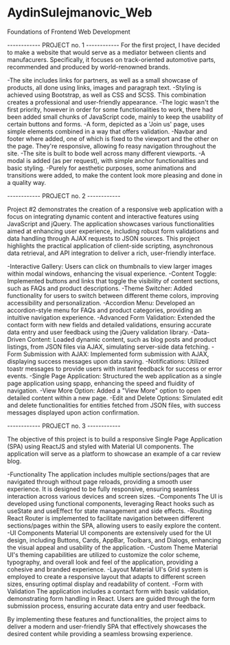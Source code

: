 # AydinSulejmanovic_Web

Foundations of Frontend Web Development

------------ PROJECT no. 1 ------------
For the first project, I have decided to make a website that would serve as a mediator between clients and manufacurers. Specifically, it focuses on track-oriented automotive parts, recommended and produced by world-renowned brands.

-The site includes links for partners, as well as a small showcase of products, all done using links, images and paragraph text.
-Styling is achieved using Bootstrap, as well as CSS and SCSS. This combination creates a professional and user-friendly appearance.
-The logic wasn't the first priority, however in order for some functionalities to work, there had been added small chunks of JavaScript code, mainly to keep the usability of certain buttons and forms.
-A form, depicted as a 'Join us' page, uses simple elements combined in a way that offers validation.
-Navbar and footer where added, one of which is fixed to the viewport and the other on the page. They're responsive, allowing fo reasy navigation throughout the site.
-The site is built to bode well across many different viewports.
-A modal is added (as per request), with simple anchor functionalities and basic styling.
-Purely for aesthetic purposes, some animations and transitions were added, to make the content look more pleasing and done in a quality way.

------------ PROJECT no. 2 ------------

Project #2 demonstrates the creation of a responsive web application with a focus on integrating dynamic content and interactive features using JavaScript and jQuery. The application showcases various functionalities aimed at enhancing user experience, including robust form validations and data handling through AJAX requests to JSON sources. This project highlights the practical application of client-side scripting, asynchronous data retrieval, and API integration to deliver a rich, user-friendly interface.

-Interactive Gallery: Users can click on thumbnails to view larger images within modal windows, enhancing the visual experience.
-Content Toggle: Implemented buttons and links that toggle the visibility of content sections, such as FAQs and product descriptions.
-Theme Switcher: Added functionality for users to switch between different theme colors, improving accessibility and personalization.
-Accordion Menu: Developed an accordion-style menu for FAQs and product categories, providing an intuitive navigation experience.
-Advanced Form Validation: Extended the contact form with new fields and detailed validations, ensuring accurate data entry and user feedback using the jQuery validation library.
-Data-Driven Content: Loaded dynamic content, such as blog posts and product listings, from JSON files via AJAX, simulating server-side data fetching.
-Form Submission with AJAX: Implemented form submission with AJAX, displaying success messages upon data saving.
-Notifications: Utilized toastr messages to provide users with instant feedback for success or error events.
-Single Page Application: Structured the web application as a single page application using spapp, enhancing the speed and fluidity of navigation.
-View More Option: Added a "View More" option to open detailed content within a new page.
-Edit and Delete Options: Simulated edit and delete functionalities for entities fetched from JSON files, with success messages displayed upon action confirmation.

------------ PROJECT no. 3 ------------

The objective of this project is to build a responsive Single Page Application (SPA) using ReactJS and styled with Material UI components. The application will serve as a platform to showcase an example of a car review blog.

-Functionality
The application includes multiple sections/pages that are navigated through without page reloads, providing a smooth user experience.
It is designed to be fully responsive, ensuring seamless interaction across various devices and screen sizes.
-Components
The UI is developed using functional components, leveraging React hooks such as useState and useEffect for state management and side effects.
-Routing
React Router is implemented to facilitate navigation between different sections/pages within the SPA, allowing users to easily explore the content.
-UI Components
Material UI components are extensively used for the UI design, including Buttons, Cards, AppBar, Toolbars, and Dialogs, enhancing the visual appeal and usability of the application.
-Custom Theme
Material UI's theming capabilities are utilized to customize the color scheme, typography, and overall look and feel of the application, providing a cohesive and branded experience.
-Layout
Material UI's Grid system is employed to create a responsive layout that adapts to different screen sizes, ensuring optimal display and readability of content.
-Form with Validation
The application includes a contact form with basic validation, demonstrating form handling in React. Users are guided through the form submission process, ensuring accurate data entry and user feedback.

By implementing these features and functionalities, the project aims to deliver a modern and user-friendly SPA that effectively showcases the desired content while providing a seamless browsing experience.
